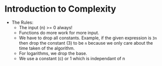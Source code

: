 <h1>Introduction to Complexity</h1>

- The Rules:
  - The input (n) >= 0 always!
  - Functions do more work for more input.
  - We have to drop all constants. Example, if the given expression is `3n` then drop the constant (3) to be `n` because we only care about the time taken of the algorithm.
  - For logarithms, we drop the base.
  - We use a constant (c) or 1 which is independant of n
